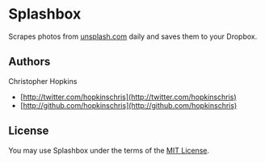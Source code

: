 # Splashbox

Scrapes photos from [unsplash.com](http://unsplash.com) daily and saves them to your Dropbox.

## Authors

Christopher Hopkins

- [http://twitter.com/hopkinschris](http://twitter.com/hopkinschris)
- [http://github.com/hopkinschris](http://github.com/hopkinschris)

## License

You may use Splashbox under the terms of the [MIT License](https://github.com/chocolit/splashbox/blob/master/LICENSE).
